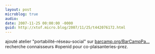 ```yaml
---
layout: post
microblog: true
audio: 
date: 2007-11-25 00:00:00 -0000
guid: http://xtof.micro.blog/2007/11/25/t442076172.html
---
```

ajouté atelier "portabilité-réseau-social" sur [barcamp.org/BarCampPa...](http://barcamp.org/BarCampParis15.) recherche connaisseurs #openid pour co-plaisanteries-prez.
